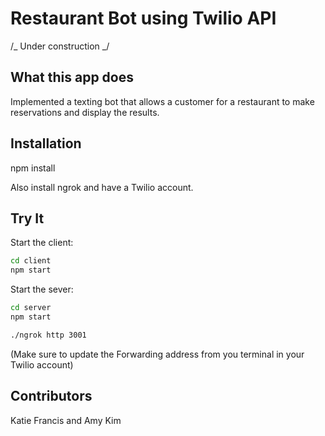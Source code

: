 # Restaurant Bot using Twilio API

/_ Under construction _/

## What this app does

Implemented a texting bot that allows a customer for a restaurant to make reservations and display the results.

## Installation

npm install

Also install ngrok and have a Twilio account.

## Try It

Start the client:

```sh
cd client
npm start
```

Start the sever:

```sh
cd server
npm start
```

```sh
./ngrok http 3001
```

(Make sure to update the Forwarding address from you terminal in your Twilio account)

## Contributors

Katie Francis and Amy Kim
